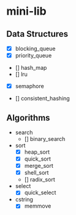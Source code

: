 # mini-lib

## Data Structures
* [x] blocking_queue
* [x] priority_queue
* [] hash_map
* [] lru
* [x] semaphore
* [] consistent_hashing

## Algorithms
* search
  - [] binary_search
* sort
  - [x] heap_sort
  - [x] quick_sort
  - [x] merge_sort
  - [x] shell_sort
  - [] radix_sort
* select
  - [x] quick_select
* cstring
  - [x] memmove
